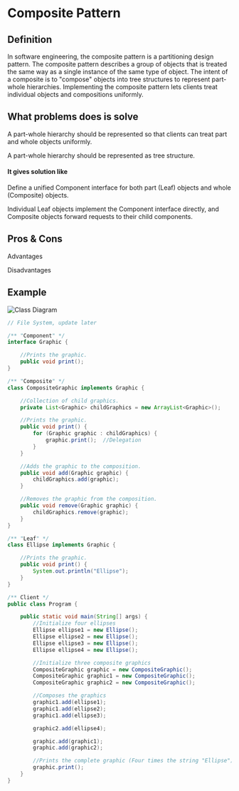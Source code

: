 Composite Pattern
=============================

## Definition

In software engineering, the composite pattern is a partitioning design pattern. 
The composite pattern describes a group of objects that is treated the same way 
as a single instance of the same type of object. 
The intent of a composite is to "compose" objects into tree structures 
to represent part-whole hierarchies. 
Implementing the composite pattern lets clients treat individual objects 
and compositions uniformly.

## What problems does is solve

A part-whole hierarchy should be represented so that clients can treat part and whole objects uniformly.

A part-whole hierarchy should be represented as tree structure.


#### It gives solution like 

Define a unified Component interface for both part (Leaf) objects and whole (Composite) objects.

Individual Leaf objects implement the Component interface directly, and Composite objects forward requests to their child components.

	

## Pros & Cons
Advantages
	
	
	

Disadvantages

	
	



## Example
![Class Diagram](https://upload.wikimedia.org/wikipedia/commons/3/39/W3sDesign_Composite_Design_Pattern_Type_Safety_UML.jpg)

```java
// File System, update later
```

``` java
/** "Component" */
interface Graphic {

    //Prints the graphic.
    public void print();
}

/** "Composite" */
class CompositeGraphic implements Graphic {

    //Collection of child graphics.
    private List<Graphic> childGraphics = new ArrayList<Graphic>();

    //Prints the graphic.
    public void print() {
        for (Graphic graphic : childGraphics) {
            graphic.print();  //Delegation
        }
    }

    //Adds the graphic to the composition.
    public void add(Graphic graphic) {
        childGraphics.add(graphic);
    }

    //Removes the graphic from the composition.
    public void remove(Graphic graphic) {
        childGraphics.remove(graphic);
    }
}

/** "Leaf" */
class Ellipse implements Graphic {

    //Prints the graphic.
    public void print() {
        System.out.println("Ellipse");
    }
}

/** Client */
public class Program {

    public static void main(String[] args) {
        //Initialize four ellipses
        Ellipse ellipse1 = new Ellipse();
        Ellipse ellipse2 = new Ellipse();
        Ellipse ellipse3 = new Ellipse();
        Ellipse ellipse4 = new Ellipse();

        //Initialize three composite graphics
        CompositeGraphic graphic = new CompositeGraphic();
        CompositeGraphic graphic1 = new CompositeGraphic();
        CompositeGraphic graphic2 = new CompositeGraphic();

        //Composes the graphics
        graphic1.add(ellipse1);
        graphic1.add(ellipse2);
        graphic1.add(ellipse3);

        graphic2.add(ellipse4);

        graphic.add(graphic1);
        graphic.add(graphic2);

        //Prints the complete graphic (Four times the string "Ellipse").
        graphic.print();
    }
}
```